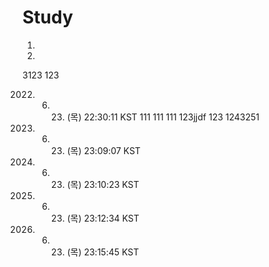 # Study
1.
2.
3123
123

2022. 06. 23. (목) 22:30:11 KST
 111
 111
 111
 123jjdf
123
1243251
2022. 06. 23. (목) 23:09:07 KST
2022. 06. 23. (목) 23:10:23 KST
2022. 06. 23. (목) 23:12:34 KST
2022. 06. 23. (목) 23:15:45 KST
